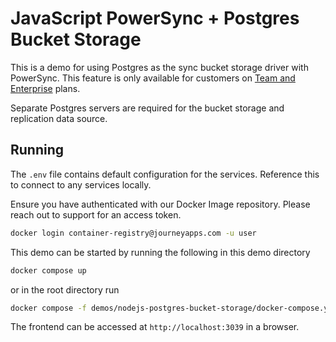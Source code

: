 # JavaScript PowerSync + Postgres Bucket Storage

This is a demo for using Postgres as the sync bucket storage driver with PowerSync. This feature is only available for customers on [Team and Enterprise](https://www.powersync.com/pricing) plans.

Separate Postgres servers are required for the bucket storage and replication data source.

## Running

The `.env` file contains default configuration for the services. Reference this to connect to any services locally.

Ensure you have authenticated with our Docker Image repository. Please reach out to support for an access token.

```bash
docker login container-registry@journeyapps.com -u user
```

This demo can be started by running the following in this demo directory

```bash
docker compose up
```

or in the root directory run

```bash
docker compose -f demos/nodejs-postgres-bucket-storage/docker-compose.yaml up
```

The frontend can be accessed at `http://localhost:3039` in a browser.
